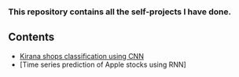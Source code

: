 ### This repository contains all the self-projects I have done.
## **Contents**
- [Kirana shops classification using CNN](code.py)
- [Time series prediction of Apple stocks using RNN]



